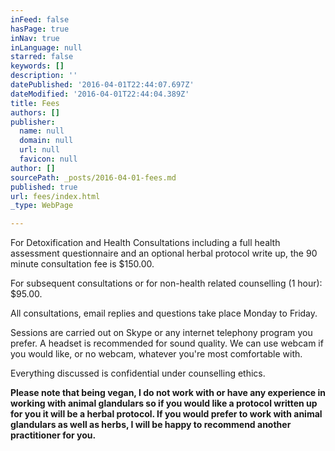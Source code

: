 ```yaml
---
inFeed: false
hasPage: true
inNav: true
inLanguage: null
starred: false
keywords: []
description: ''
datePublished: '2016-04-01T22:44:07.697Z'
dateModified: '2016-04-01T22:44:04.389Z'
title: Fees
authors: []
publisher:
  name: null
  domain: null
  url: null
  favicon: null
author: []
sourcePath: _posts/2016-04-01-fees.md
published: true
url: fees/index.html
_type: WebPage

---
```

For Detoxification and Health Consultations including a full health assessment questionnaire and an optional herbal protocol write up, the 90 minute consultation fee is $150.00\.

For subsequent consultations or for non-health related counselling (1 hour): $95.00\.

All consultations, email replies and questions take place Monday to Friday.

Sessions are carried out on Skype or any internet telephony program you prefer. A headset is recommended for sound quality. We can use webcam if you would like, or no webcam, whatever you're most comfortable with.

Everything discussed is confidential under counselling ethics.

**Please note that being vegan, I do not work with or have any experience in working with animal glandulars so if you would like a protocol written up for you it will be a herbal protocol. If you would prefer to work with animal glandulars as well as herbs, I will be happy to recommend another practitioner for you.**